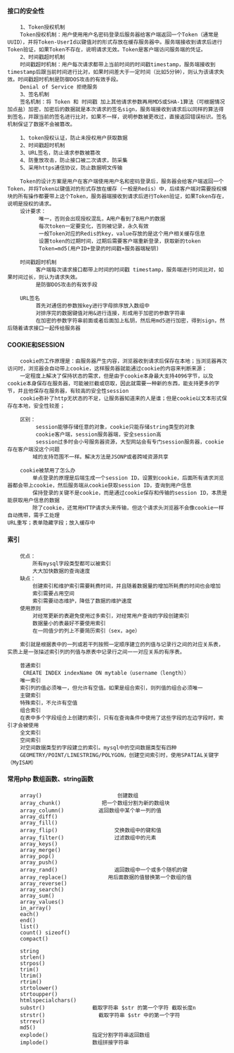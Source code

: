 #### 接口的安全性
		1、Token授权机制
		Token授权机制：用户使用用户名密码登录后服务器给客户端返回一个Token（通常是UUID），并将Token-UserId以键值对的形式存放在缓存服务器中。服务端接收到请求后进行Token验证，如果Token不存在，说明请求无效。Token是客户端访问服务端的凭证。
		2、时间戳超时机制
		时间戳超时机制：用户每次请求都带上当前时间的时间戳timestamp，服务端接收到timestamp后跟当前时间进行比对，如果时间差大于一定时间（比如5分钟），则认为该请求失效。时间戳超时机制是防御DOS攻击的有效手段。
		Denial of Service 拒绝服务
		3、签名机制
		签名机制：将 Token 和 时间戳 加上其他请求参数再用MD5或SHA-1算法（可根据情况加点盐）加密，加密后的数据就是本次请求的签名sign，服务端接收到请求后以同样的算法得到签名，并跟当前的签名进行比对，如果不一样，说明参数被更改过，直接返回错误标识。签名机制保证了数据不会被篡改。

		1、token授权认证，防止未授权用户获取数据
		2、时间戳超时机制
		3、URL签名，防止请求参数被篡改
		4、防重放攻击，防止接口被二次请求，防采集
		5、采用https通信协议，防止数据明文传输

		Token的设计方案是用户在客户端使用用户名和密码登录后，服务器会给客户端返回一个Token，并将Token以键值对的形式存放在缓存（一般是Redis）中，后续客户端对需要授权模块的所有操作都要带上这个Token，服务器端接收到请求后进行Token验证，如果Token存在，说明是授权的请求。
		设计要求：
			  唯一，否则会出现授权混乱，A用户看到了B用户的数据
			  每次token一定要变化，否则被记录，永久有效
			  一般Token对应的Redis的key，value存放的是这个用户相关缓存信息
			  设置token的过期时间，过期后需要客户端重新登录，获取新的token
			  Token=md5(用户ID+登录的时间戳+服务器端秘钥)

		时间戳超时机制
			 客户端每次请求接口都带上时间的时间戳 timestamp，服务端进行时间比对，如果时间过长，则认为请求失效。
			 是防御DOS攻击的有效手段

		URL签名
			 首先对通信的参数按key进行字母排序放入数组中
			 对排序完的数据键值对用&进行连接，形成用于加密的参数字符串
			 在加密的参数字符串前面或者后面加上私钥，然后用md5进行加密，得到sign，然后随着请求接口一起传给服务器


#### COOKIE和SESSION
		cookie的工作原理是：由服务器产生内容，浏览器收到请求后保存在本地；当浏览器再次访问时，浏览器会自动带上cookie，这样服务器就能通过cookie的内容来判断来源；
		一定程度上解决了保持状态的需求，但是由于cookie本身最大支持4096字节，以及cookie本身保存在服务器，可能被拦截或窃取，因此就需要一种新的东西，能支持更多的字节，并且他保存在服务器，有较高的安全性session
		cookie弥补了http无状态的不足，让服务器知道来的人是谁；但是cookie以文本形式保存在本地，安全性较差；

		区别：
			 session能够存储任意的对象，cookie只能存储string类型的对象
			 cookie客户端，session服务器端，安全session高
			 session过多时会小号服务器资源，大型网站会有专门session服务器，cookie存在客户端没这个问题
			域的支持范围不一样。解决方法是JSONP或者跨域资源共享

		cookie被禁用了怎么办
			单点登录的原理是后端生成一个session ID，设置到cookie，后面所有请求浏览器都会带上cookie，然后服务端从cookie获取session ID，查询到用户信息
			保持登录的关键不是cookie，而是通过cookie保存和传输的session ID，本质是能获取用户信息的数据
			除了cookie，还常用HTTP请求头来传输，但这个请求头浏览器不会像cookie一样自动携带，需手工处理
    URL重写；表单隐藏字段；放入缓存中

#### 索引
		优点：
			所有mysql字段类型都可以被索引
			大大加快数据的查询速度
		缺点：
			创建索引和维护索引需要耗费时间，并且随着数据量的增加所耗费的时间也会增加
			索引需要占用空间
			索引需要动态维护，降低了数据的维护速度
		使用原则
			对经常更新的表避免使用过多索引，对经常用户查询的字段创建索引
			数据量小的表最好不要使用索引
			在一同值少的列上不要简历索引（sex，age）

		索引就是根据表中的一列或若干列按照一定顺序建立的列值与记录行之间的对应关系表，实质上是一张描述索引列的列值与原表中记录行之间一一对应关系的有序表。

		普通索引
		 CREATE INDEX indexName ON mytable（username（length））
		唯一索引
		索引列的值必须唯一，但允许有空值。如果是组合索引，则列值的组合必须唯一
		主键索引
		特殊索引，不允许有空值
		组合索引
		在表中多个字段组合上创建的索引，只有在查询条件中使用了这些字段的左边字段时，索引才会被使用
		全文索引
		空间索引
		对空间数据类型的字段建立的索引。mysql中的空间数据类型有四种
		GEOMETRY/POINT/LINESTRING/POLYGON，创建空间索引时，使用SPATIAL关键字（MyISAM）


#### 常用php 数组函数、string函数
		array()                        创建数组
		array_chunk()             把一个数组分割为新的数组块
		array_column()           返回数组中某个单一列的值
		array_diff()
		array_fill()
		array_flip()                  交换数组中的键和值
		array_filter()                过滤数组中的元素
		array_keys()
		array_merge()
		array_pop()
		array_push()
		array_rand()                  返回数组中一个或多个随机的键
		array_replace()             用后面数据的值替换第一个数组的值
		array_reverse()
		array_search()
		array_sum()
		array_values()
		in_array()
		each()
		end()
		list()
		count() sizeof()
		compact()

		string
		strlen()
		strpos()
		trim()
		ltrim()
		rtrim()
		strtolower()
		strtoupper()
		htmlspecialchars()
		substr()               截取字符串 $str 的第一个字符 截取长度n
		strstr()                 截取字符串 $str 中的第一个字符
		strrev()
		md5()
		explode()              指定分割字符串返回数组
		implode()              数组拼接字符串